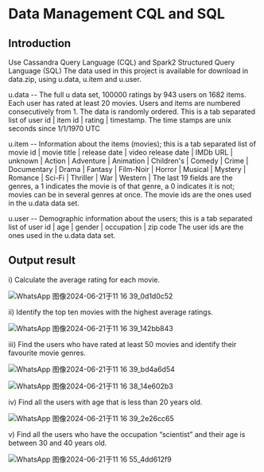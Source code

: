 # Data Management CQL and SQL
## Introduction
Use Cassandra Query Language (CQL) and Spark2 Structured Query Language (SQL)
The data used in this project is available for download in data.zip, using u.data, u.item and u.user.

u.data     -- The full u data set, 100000 ratings by 943 users on 1682 items.
              Each user has rated at least 20 movies.  Users and items are
              numbered consecutively from 1.  The data is randomly
              ordered. This is a tab separated list of 
	         user id | item id | rating | timestamp. 
              The time stamps are unix seconds since 1/1/1970 UTC   

u.item     -- Information about the items (movies); this is a tab separated
              list of
              movie id | movie title | release date | video release date |
              IMDb URL | unknown | Action | Adventure | Animation |
              Children's | Comedy | Crime | Documentary | Drama | Fantasy |
              Film-Noir | Horror | Musical | Mystery | Romance | Sci-Fi |
              Thriller | War | Western |
              The last 19 fields are the genres, a 1 indicates the movie
              is of that genre, a 0 indicates it is not; movies can be in
              several genres at once.
              The movie ids are the ones used in the u.data data set.

u.user     -- Demographic information about the users; this is a tab
              separated list of
              user id | age | gender | occupation | zip code
              The user ids are the ones used in the u.data data set.

## Output result
i) Calculate the average rating for each movie.

![WhatsApp 图像2024-06-21于11 16 39_0d1d0c52](https://github.com/PanLuochuan/Data-Management-CQL-and-SQL/assets/152348928/885bcf06-d61c-4197-b5b3-956437fda762)

ii) Identify the top ten movies with the highest average ratings.

![WhatsApp 图像2024-06-21于11 16 39_142bb843](https://github.com/PanLuochuan/Data-Management-CQL-and-SQL/assets/152348928/1bbd437f-e9f1-4340-8134-8121fe2dff5b)

iii) Find the users who have rated at least 50 movies and identify their favourite movie genres.

![WhatsApp 图像2024-06-21于11 16 39_bd4a6d54](https://github.com/PanLuochuan/Data-Management-CQL-and-SQL/assets/152348928/054c4f53-3cb0-48db-8393-0b8b44922b86)

![WhatsApp 图像2024-06-21于11 16 38_14e602b3](https://github.com/PanLuochuan/Data-Management-CQL-and-SQL/assets/152348928/735acb0a-c777-4245-a57c-d349b0feb95d)


iv) Find all the users with age that is less than 20 years old.

![WhatsApp 图像2024-06-21于11 16 39_2e26cc65](https://github.com/PanLuochuan/Data-Management-CQL-and-SQL/assets/152348928/9cbd5bd5-87e0-4dde-aa63-a638a24bbd42)

v) Find all the users who have the occupation “scientist” and their age is between 30 and 40 years old.

![WhatsApp 图像2024-06-21于11 16 55_4dd612f9](https://github.com/PanLuochuan/Data-Management-CQL-and-SQL/assets/152348928/5e106162-6666-43c0-bbed-2e64a6959001)
